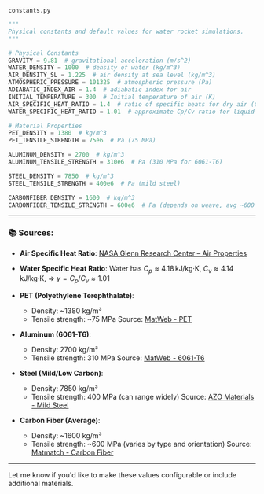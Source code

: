 
`constants.py`

```python
"""
Physical constants and default values for water rocket simulations.
"""

# Physical Constants
GRAVITY = 9.81  # gravitational acceleration (m/s^2)
WATER_DENSITY = 1000  # density of water (kg/m^3)
AIR_DENSITY_SL = 1.225  # air density at sea level (kg/m^3)
ATMOSPHERIC_PRESSURE = 101325  # atmospheric pressure (Pa)
ADIABATIC_INDEX_AIR = 1.4  # adiabatic index for air
INITIAL_TEMPERATURE = 300  # Initial temperature of air (K)
AIR_SPECIFIC_HEAT_RATIO = 1.4  # ratio of specific heats for dry air (Cp/Cv)
WATER_SPECIFIC_HEAT_RATIO = 1.01  # approximate Cp/Cv ratio for liquid water

# Material Properties
PET_DENSITY = 1380  # kg/m^3
PET_TENSILE_STRENGTH = 75e6  # Pa (75 MPa)

ALUMINUM_DENSITY = 2700  # kg/m^3
ALUMINUM_TENSILE_STRENGTH = 310e6  # Pa (310 MPa for 6061-T6)

STEEL_DENSITY = 7850  # kg/m^3
STEEL_TENSILE_STRENGTH = 400e6  # Pa (mild steel)

CARBONFIBER_DENSITY = 1600  # kg/m^3
CARBONFIBER_TENSILE_STRENGTH = 600e6  # Pa (depends on weave, avg ~600 MPa)
```

---

### 📚 Sources:

* **Air Specific Heat Ratio**:
  [NASA Glenn Research Center – Air Properties](https://www.grc.nasa.gov/www/k-12/airplane/airprop.html)

* **Water Specific Heat Ratio**:
  Water has $C_p \approx 4.18 \, \text{kJ/kg·K}$, $C_v \approx 4.14 \, \text{kJ/kg·K}$,
  ⇒ $\gamma = C_p / C_v \approx 1.01$

* **PET (Polyethylene Terephthalate)**:

  * Density: \~1380 kg/m³
  * Tensile strength: \~75 MPa
    Source: [MatWeb - PET](https://www.matweb.com/search/datasheet.aspx?matguid=d4b25e3bdbb04951a1e3e50425b9a1e5)

* **Aluminum (6061-T6)**:

  * Density: 2700 kg/m³
  * Tensile strength: 310 MPa
    Source: [MatWeb - 6061-T6](https://www.matweb.com/search/datasheet.aspx?matguid=af5c8f5a6fcd4d0f8e8b7b68e6ff3c15)

* **Steel (Mild/Low Carbon)**:

  * Density: 7850 kg/m³
  * Tensile strength: 400 MPa (can range widely)
    Source: [AZO Materials - Mild Steel](https://www.azom.com/article.aspx?ArticleID=6115)

* **Carbon Fiber (Average)**:

  * Density: \~1600 kg/m³
  * Tensile strength: \~600 MPa (varies by type and orientation)
    Source: [Matmatch - Carbon Fiber](https://matmatch.com/materials/mamtc005-carbon-fiber)

---

Let me know if you'd like to make these values configurable or include additional materials.
